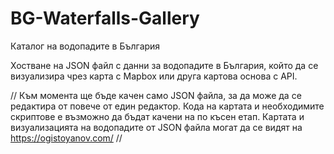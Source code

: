 # BG-Waterfalls-Gallery
Каталог на водопадите в България

Хостване на JSON файл с данни за водопадите в България, който да се визуализира чрез карта с Mapbox или друга картова основа с API.

//
Към момента ще бъде качен само JSON файла, за да може да се редактира от повече от един редактор. 
Кода на картата и необходимите скриптове е възможно да бъдат качени на по късен етап.
Картата и визуализацията на водопадите от JSON файла могат да се видят на https://ogistoyanov.com/
//

